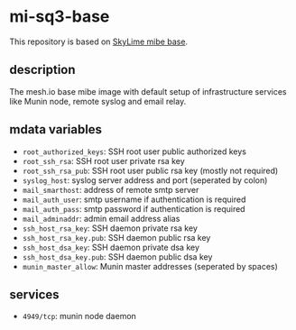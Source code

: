 # mi-sq3-base

This repository is based on [SkyLime mibe base](https://github.com/skylime/mi-core-base).

## description

The mesh.io base mibe image with default setup of infrastructure services like
Munin node, remote syslog and email relay.

## mdata variables

- `root_authorized_keys`: SSH root user public authorized keys
- `root_ssh_rsa`:         SSH root user private rsa key
- `root_ssh_rsa_pub`:     SSH root user public rsa key (mostly not required)
- `syslog_host`:          syslog server address and port (seperated by colon)
- `mail_smarthost`:       address of remote smtp server
- `mail_auth_user`:       smtp username if authentication is required
- `mail_auth_pass`:       smtp password if authentication is required
- `mail_adminaddr`:       admin email address alias
- `ssh_host_rsa_key`:     SSH daemon private rsa key
- `ssh_host_rsa_key.pub`: SSH daemon public rsa key
- `ssh_host_dsa_key`:     SSH daemon private dsa key
- `ssh_host_dsa_key.pub`: SSH daemon public dsa key
- `munin_master_allow`:   Munin master addresses (seperated by spaces)

## services

- `4949/tcp`: munin node daemon
